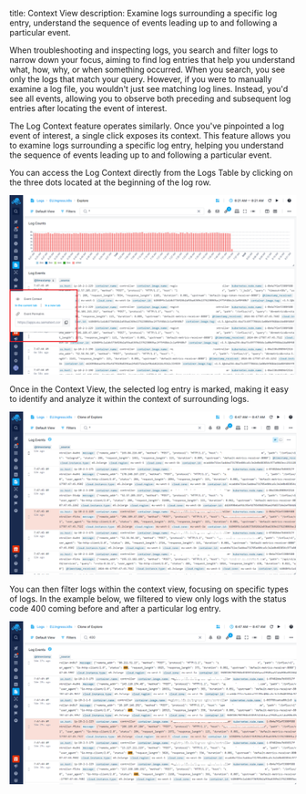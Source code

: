 title: Context View
description: Examine logs surrounding a specific log entry, understand the sequence of events leading up to and following a particular event.

When troubleshooting and inspecting logs, you search and filter logs to narrow down your focus, aiming to find log entries that help you understand what, how, why, or when something occurred. When you search, you see only the logs that match your query. However, if you were to manually examine a log file, you wouldn't just see matching log lines. Instead, you'd see all events, allowing you to observe both preceding and subsequent log entries after locating the event of interest.

The Log Context feature operates similarly. Once you've pinpointed a log event of interest, a single click exposes its context. This feature allows you to examine logs surrounding a specific log entry, helping you understand the sequence of events leading up to and following a particular event.

You can access the Log Context directly from the Logs Table by clicking on the three dots located at the beginning of the log row. 

![Logs Context View Menu](../images/logs/logs-context-view-menu.png)

Once in the Context View, the selected log entry is marked, making it easy to identify and analyze it within the context of surrounding logs.

![Logs Context View](../images/logs/logs-context-view.png)

You can then filter logs within the context view, focusing on specific types of logs. In the example below, we filtered to view only logs with the status code 400 coming before and after a particular log entry.

![Logs Context View 400](../images/logs/logs-context-view-400.png)
